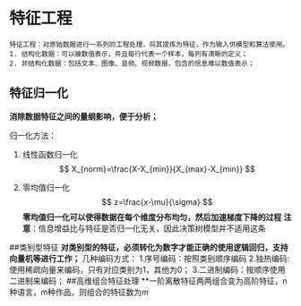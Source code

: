 # 特征工程

```
特征工程：对原始数据进行一系列的工程处理，将其提炼为特征，作为输入供模型和算法使用。
1. 结构化数据：可以被数值表示，并且每行代表一个样本，每列有清晰的定义；
2. 非结构化数据：包括文本、图像、音频、视频数据，包含的信息难以数值表示；
```

##   特征归一化

 **消除数据特征之间的量纲影响，便于分析；**

 归一化方法：

  1. 线性函数归一化
    $$
    X_{norm}=\frac{X-X_{min}}{X_{max}-X_{min}}
    $$

  2. 零均值归一化
    $$
    z=\frac{x-\mu}{\sigma}
    $$
    **零均值归一化可以使得数据在每个维度分布均匀，然后加速梯度下降的过程**
    **注意**：信息增益比与特征是否归一化无关，因此决策树模型并不适用这条

  ##类别型特征
**对类别型的特征，必须转化为数字才能正确的使用逻辑回归，支持向量机等进行工作；**
几种编码方式：
  1.序号编码：按照类别顺序编码
  2.独热编码:使用稀疏向量来编码，只有对应类别为1，其他为0；
  3.二进制编码：按顺序使用二进制来编码；
  ##高维组合特征处理
  **一阶离散特征两两组合变为高阶特征，n种语言，m种作品，则组合的特征数为$m$